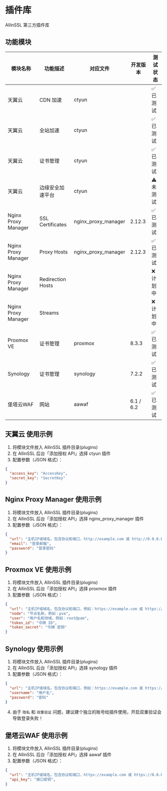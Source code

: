 # 插件库

AllinSSL 第三方插件库

## 功能模块

| 模块名称            | 功能描述          | 对应文件            | 开发版本 | 测试状态  |
| ------------------- | ----------------- | ------------------- | -------- | --------- |
| 天翼云              | CDN 加速          | ctyun               |          | ✅ 已测试 |
| 天翼云              | 全站加速          | ctyun               |          | ✅ 已测试 |
| 天翼云              | 证书管理          | ctyun               |          | ✅ 已测试 |
| 天翼云              | 边缘安全加速平台  | ctyun               |          | ⚠️ 未测试 |
| Nginx Proxy Manager | SSL Certificates  | nginx_proxy_manager | 2.12.3   | ✅ 已测试 |
| Nginx Proxy Manager | Proxy Hosts       | nginx_proxy_manager | 2.12.3   | ✅ 已测试 |
| Nginx Proxy Manager | Redirection Hosts |                     |          | ❌ 计划中 |
| Nginx Proxy Manager | Streams           |                     |          | ❌ 计划中 |
| Proxmox VE          | 证书管理          | proxmox             | 8.3.3    | ✅ 已测试 |
| Synology            | 证书管理          | synology            | 7.2.2    | ✅ 已测试 |
| 堡塔云WAF            | 网站          | aawaf            | 6.1 / 6.2    | ✅ 已测试 |


## 天翼云 使用示例

1. 将模块文件放入 AllinSSL 插件目录(plugins)
2. 在 AllinSSL 后台「添加授权 API」选择 ctyun 插件
3. 配置参数（JSON 格式）：

```json
{
  "access_key": "AccessKey",
  "secret_key": "SecretKey"
}
```

## Nginx Proxy Manager 使用示例

1. 将模块文件放入 AllinSSL 插件目录(plugins)
2. 在 AllinSSL 后台「添加授权 API」选择 nginx_proxy_manager 插件
3. 配置参数（JSON 格式）：

```json
{
  "url": "主机IP或域名，包含协议和端口，http://example.com 或 http://0.0.0.0:81",
  "email": "登录邮箱",
  "password": "登录密码"
}
```

## Proxmox VE 使用示例

1. 将模块文件放入 AllinSSL 插件目录(plugins)
2. 在 AllinSSL 后台「添加授权 API」选择 proxmox 插件
3. 配置参数（JSON 格式）：

```json
{
  "url": "主机IP或域名，包含协议和端口，例如：https://example.com 或 https://0.0.0.0:8006",
  "node": "节点名称，例如：pve",
  "user": "用户名和领域，例如：root@pam",
  "token_id": "令牌 ID",
  "token_secret": "令牌 密钥"
}
```

## Synology 使用示例

1. 将模块文件放入 AllinSSL 插件目录(plugins)
2. 在 AllinSSL 后台「添加授权 API」选择 synology 插件
3. 配置参数（JSON 格式）：

```json
{
  "url": "主机IP或域名，包含协议和端口，例如：https://example.com 或 https://0.0.0.0:5001",
  "username": "用户名",
  "password": "密码"
}
```

4.  由于 `隐私` 和 `双重验证` 问题，建议建个独立的账号给插件使用，开启双重验证会导致登录失败！

## 堡塔云WAF 使用示例

1. 将模块文件放入 AllinSSL 插件目录(plugins)
2. 在 AllinSSL 后台「添加授权 API」选择 aawaf 插件
3. 配置参数（JSON 格式）：

```json
{
  "url": "主机IP或域名，包含协议和端口，https://example.com 或 https://0.0.0.0:8379",
  "api_key": "接口密钥",
}
```
